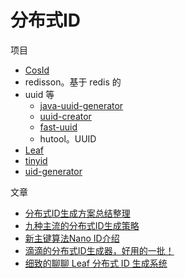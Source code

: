 # 分布式ID

项目

* [CosId](https://github.com/Ahoo-Wang/CosId)
* redisson。基于 redis 的
* uuid 等
  * [java-uuid-generator](https://github.com/cowtowncoder/java-uuid-generator)
  * [uuid-creator](https://github.com/f4b6a3/uuid-creator)
  * [fast-uuid](https://github.com/jchambers/fast-uuid)
  * hutool。UUID
* [Leaf](https://github.com/Meituan-Dianping/Leaf)
* [tinyid](https://github.com/didi/tinyid)
* [uid-generator](https://github.com/baidu/uid-generator)

文章

* [分布式ID生成方案总结整理](https://mp.weixin.qq.com/s/CDlK6W4NnZwqg3kUpC2NZw?version=4.1.10.99312&platform=mac&nwr_flag=1#wechat_redirect)
* [九种主流的分布式ID生成策略](https://mp.weixin.qq.com/s?__biz=MzkxNTU3MzY0OA==&mid=2247484226&idx=1&sn=e51230f539aab93dd15f33e121a10a13&chksm=c0219ef0c726886cc60db650ab08746d8a70e413df873d72f7fcc39aa1c9dafb8d7d484d4398&mpshare=1&scene=1&srcid=0609m34s6bYyHfAlO8U526CC&sharer_shareinfo=f55d4b1718cdbb253a674ae3ff017779&sharer_shareinfo_first=8b8adbb018a1265f856910dfb2bccef2&version=4.1.10.99312&platform=mac&nwr_flag=1#wechat_redirect)
* [新主键算法Nano ID介绍](https://mp.weixin.qq.com/s?__biz=MzU1NTU5MDgwNQ==&mid=2247484171&idx=2&sn=9f4aac1484fb01891934c848174bac61&chksm=fa2a60110f181a68bfae1cac9363aaaf86ee2d411a50549f2776dd8d8d3ceff184e5087c5d73&mpshare=1&scene=1&srcid=0525b2RFYRgtFsx3Xdk7wN51&sharer_shareinfo=cd32060e873fb99dfd207502d3df3f24&sharer_shareinfo_first=353de6ec54249c05ed5c8fe9edf520c4&version=4.1.10.99312&platform=mac&nwr_flag=1#wechat_redirect)
* [滴滴的分布式ID生成器，好用的一批！](https://mp.weixin.qq.com/s?__biz=MzUzMTA2NTU2Ng==&mid=2247579441&idx=2&sn=b1321eb1a7bdacc356d5822428f0a4ea&chksm=fbb5a8e48b5d091b969c8400336333ecb76c7ebcf6529a4f1155960133cf377a89961df9439b&mpshare=1&scene=1&srcid=1017IdVKGAGdAjg8BBia7fBo&sharer_shareinfo=a5a2e5e41015f1c03212822d3a30ddc1&sharer_shareinfo_first=11bda4bdc84057cb10a71312dd0d1c0e&version=4.1.10.99312&platform=mac&nwr_flag=1#wechat_redirect)
* [细致的聊聊 Leaf 分布式 ID 生成系统](https://mp.weixin.qq.com/s/6puIvMEsnEAv5dyGR9g8-g?version=4.1.10.99312&platform=mac&nwr_flag=1#wechat_redirect)
